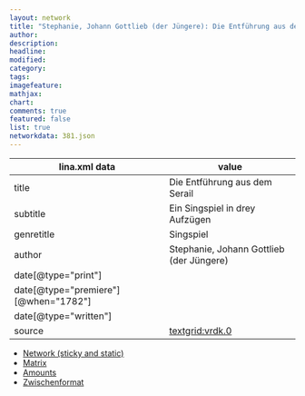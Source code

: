 ```yaml
---
layout: network
title: "Stephanie, Johann Gottlieb (der Jüngere): Die Entführung aus dem Serail (1782)"
author:
description:
headline:
modified:
category:
tags:
imagefeature: 
mathjax: 
chart: 
comments: true
featured: false
list: true
networkdata: 381.json
---
```

lina.xml data  | value
------------- | -------------
title|Die Entführung aus dem Serail
subtitle|Ein Singspiel in drey Aufzügen
genretitle|Singspiel
author|Stephanie, Johann Gottlieb (der Jüngere)
date[@type="print"]|
date[@type="premiere"][@when="1782"]|
date[@type="written"]|
source|[textgrid:vrdk.0](https://textgridlab.org/1.0/tgcrud-public/rest/textgrid:vrdk.0/data)



* [Network (sticky and static)](/linas/network381)
* [Matrix](/linas/matrix381)
* [Amounts](/linas/amount381)
* [Zwischenformat](/linas/lina381 )
